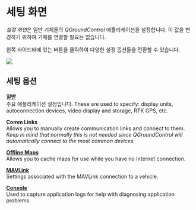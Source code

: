 # 세팅 화면

*설정 화면*은 일반 기체들의 *QGroundControl* 애플리케이션을 설정합니다. 이 값을 변경하기 위하여 기체를 연결할 필요는 없습니다.

왼쪽 사이드바에 있는 버튼을 클릭하여 다양한 설정 옵션들을 전환할 수 있습니다.

![](../../assets/settings/settings_view.jpg)

## 세팅 옵션

**[일반](General.md)** <br />주요 애플리케이션 설정입니다. These are used to specify: display units, autoconnection devices, video display and storage, RTK GPS, etc.

**Comm Links** <br />Allows you to manually create communication links and connect to them. *Keep in mind that normally this is not needed since QGroundControl will automatically connect to the most common devices.*

**[Offline Maps](OfflineMaps.md)** <br />Allows you to cache maps for use while you have no Internet connection.

**[MAVLink](MAVLink.md)** <br />Settings associated with the MAVLink connection to a vehicle.

**[Console](console_logging.md)** <br />Used to capture application logs for help with diagnosing application problems.